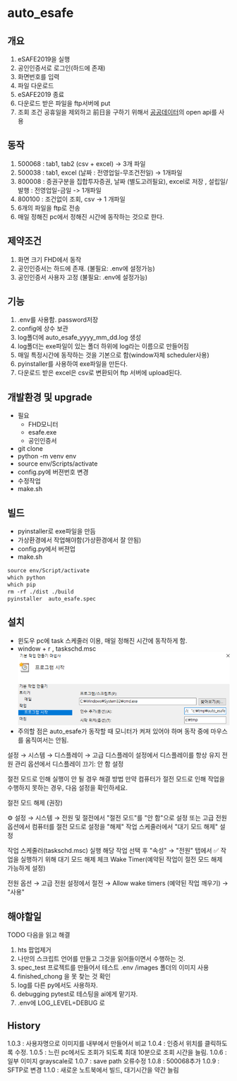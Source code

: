 # auto_esafe

## 개요

1. eSAFE2019을 실행
2. 공인인증서로 로그인(하드에 존재)
3. 화면번호를 입력
4. 파일 다운로드
5. eSAFE2019 종료
6. 다운로드 받은 파일을 ftp서버에 put
7. 조회 조건 공휴일을 제외하고 前日을 구하기 위해서 [공공데이터](https://www.data.go.kr/)의 open api를 사용

## 동작

1. 500068 : tab1, tab2 (csv + excel) -> 3개 파일
2. 500038 : tab1, excel (날짜 : 전영업일-무조건전일) -> 1개파일
3. 800008 : 증권구분을 집합투자증권, 날짜 (별도고려필요), excel로 저장 , 설립일/발행 : 전영업일-금일 -> 1개파일
4. 800100 : 조건없이 조회, csv -> 1 개파일
5. 6개의 파일을 ftp로 전송
6. 매일 정해진 pc에서 정해진 시간에 동작하는 것으로 한다.

## 제약조건

1. 화면 크기 FHD에서 동작
2. 공인인증서는 하드에 존재. (불필요: .env에 설정가능)
3. 공인인증서 사용자 고정 (불필요: .env에 설정가능)

## 기능

1. .env를 사용함. password저장
2. config에 상수 보관
3. log폴더에 auto_esafe_yyyy_mm_dd.log 생성
4. log폴더는 exe파일이 있는 폴더 하위에 log라는 이름으로 만들어짐
5. 매일 특정시간에 동작하는 것을 기본으로 함(window자체 scheduler사용)
6. pyinstaller를 사용하여 exe파일을 만든다.
7. 다운로드 받은 excel은 csv로 변환되어 ftp 서버에 upload된다.

## 개발환경 및 upgrade

- 필요
  - FHD모니터
  - esafe.exe
  - 공인인증서
- git clone
- python -m venv env
- source env/Scripts/activate
- config.py에 버젼번호 변경
- 수정작업
- make.sh

## 빌드

- pyinstaller로 exe파일을 만듬
- 가상환경에서 작업해야함(가상환경에서 잘 안됨)
- config.py에서 버젼업
- make.sh

```shell
source env/Script/activate
which python
which pip
rm -rf ./dist ./build
pyinstaller  auto_esafe.spec
```

## 설치

- 윈도우 pc에 task 스케줄러 이용, 매일 정해진 시간에 동작하게 함.
- window + r , taskschd.msc
![설치내용](doc/images/taskmng1.png)
- 주의할 점은 auto_esafe가 동작할 때 모니터가 켜져 있어야 하며 동작 중에 마우스를 움직여서는 안됨.

설정 → 시스템 → 디스플레이 → 고급 디스플레이 설정에서 디스플레이를 항상 유지
전원 관리 옵션에서 디스플레이 끄기: 안 함 설정

절전 모드로 인해 실행이 안 될 경우 해결 방법
만약 컴퓨터가 절전 모드로 인해 작업을 수행하지 못하는 경우, 다음 설정을 확인하세요.

절전 모드 해제 (권장)

⚙ 설정 → 시스템 → 전원 및 절전에서 "절전 모드"를 "안 함"으로 설정
또는 고급 전원 옵션에서 컴퓨터를 절전 모드로 설정을 "해제"
작업 스케줄러에서 "대기 모드 해제" 설정

작업 스케줄러(taskschd.msc) 실행
해당 작업 선택 후 "속성" → "전원" 탭에서
✅ 작업을 실행하기 위해 대기 모드 해제 체크
Wake Timer(예약된 작업이 절전 모드 해제 가능하게 설정)

전원 옵션 → 고급 전원 설정에서
절전 → Allow wake timers (예약된 작업 깨우기) → "사용"

## 해야할일

TODO  다음을 읽고 해결

1. hts 팝업제거
2. 나만의 스크립트 언어를 만들고 그것을 읽어들이면서 수행하는 것.
3. spec_test 프로젝트를 만들어서 테스트 .env /images 폴더의 이미지 사용
4. finished_chong 을 못 찾는 것 확인
5. log를 다른 py에서도 사용하자.
6. debugging pytest로 테스팅을 ai에게 맡기자.
7. .env에 LOG_LEVEL=DEBUG 로

## History

1.0.3 : 사용자명으로 이미지를 내부에서 만들어서 비교
1.0.4 : 인증서 위치를 클릭하도록 수정.
1.0.5 : 느린 pc에서도 조회가 되도록 최대 10분으로 조회 시간을 늘림.
1.0.6 : 일부 이미지 grayscale로
1.0.7 : save path 오류수정
1.0.8 : 500068추가
1.0.9 : SFTP로 변경
1.1.0 : 새로운 노트북에서 빌드, 대기시간을 약간 늘림
